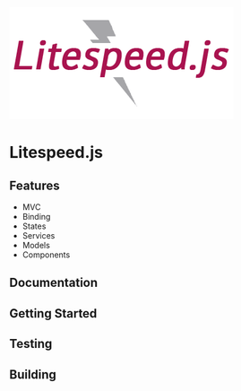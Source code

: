 ![Litespeed.js Logo](img/litespeed.png "Litespeed.js Logo")

# Litespeed.js

## Features

* MVC
* Binding
* States
* Services
* Models
* Components

## Documentation

## Getting Started

## Testing

## Building
